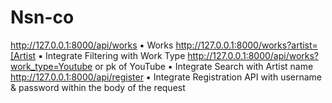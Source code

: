 # Nsn-co

http://127.0.0.1:8000/api/works                                              ▪ Works
http://127.0.0.1:8000/works?artist=[Artist                                   ▪ Integrate Filtering with Work Type
http://127.0.0.1:8000/api/works?work_type=Youtube or pk of YouTube           ▪ Integrate Search with Artist name
http://127.0.0.1:8000/api/register                                           ▪ Integrate Registration API with username & password within the body of the request

